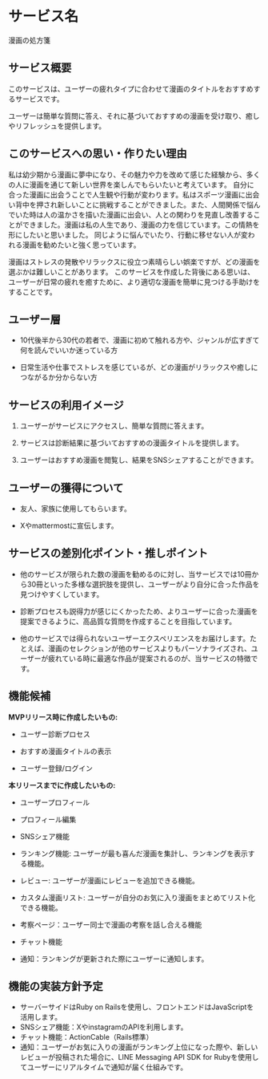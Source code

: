 # サービス名

漫画の処方箋



## サービス概要

このサービスは、ユーザーの疲れタイプに合わせて漫画のタイトルをおすすめするサービスです。

ユーザーは簡単な質問に答え、それに基づいておすすめの漫画を受け取り、癒しやリフレッシュを提供します。



## このサービスへの思い・作りたい理由

私は幼少期から漫画に夢中になり、その魅力や力を改めて感じた経験から、多くの人に漫画を通じて新しい世界を楽しんでもらいたいと考えています。
自分に合った漫画に出会うことで人生観や行動が変わります。私はスポーツ漫画に出会い背中を押され新しいことに挑戦することができました。また、人間関係で悩んでいた時は人の温かさを描いた漫画に出会い、人との関わりを見直し改善することができました。漫画は私の人生であり、漫画の力を信じています。この情熱を形にしたいと思いました。
同じように悩んでいたり、行動に移せない人が変われる漫画を勧めたいと強く思っています。

漫画はストレスの発散やリラックスに役立つ素晴らしい娯楽ですが、どの漫画を選ぶかは難しいことがあります。
このサービスを作成した背後にある思いは、ユーザーが日常の疲れを癒すために、より適切な漫画を簡単に見つける手助けをすることです。



## ユーザー層

- 10代後半から30代の若者で、漫画に初めて触れる方や、ジャンルが広すぎて何を読んでいいか迷っている方

- 日常生活や仕事でストレスを感じているが、どの漫画がリラックスや癒しにつながるか分からない方




## サービスの利用イメージ

1. ユーザーがサービスにアクセスし、簡単な質問に答えます。

2. サービスは診断結果に基づいておすすめの漫画タイトルを提供します。

3. ユーザーはおすすめ漫画を閲覧し、結果をSNSシェアすることができます。



## ユーザーの獲得について

- 友人、家族に使用してもらいます。

- Xやmattermostに宣伝します。



## サービスの差別化ポイント・推しポイント

- 他のサービスが限られた数の漫画を勧めるのに対し、当サービスでは10冊から30冊といった多様な選択肢を提供し、ユーザーがより自分に合った作品を見つけやすくしています。

- 診断プロセスも説得力が感じにくかったため、よりユーザーに合った漫画を提案できるように、高品質な質問を作成することを目指しています。

- 他のサービスでは得られないユーザーエクスペリエンスをお届けします。たとえば、漫画のセレクションが他のサービスよりもパーソナライズされ、ユーザーが疲れている時に最適な作品が提案されるのが、当サービスの特徴です。


## 機能候補

**MVPリリース時に作成したいもの:**

- ユーザー診断プロセス

- おすすめ漫画タイトルの表示

- ユーザー登録/ログイン



**本リリースまでに作成したいもの:**

- ユーザープロフィール

- プロフィール編集

- SNSシェア機能

- ランキング機能: ユーザーが最も喜んだ漫画を集計し、ランキングを表示する機能。

- レビュー: ユーザーが漫画にレビューを追加できる機能。

- カスタム漫画リスト: ユーザーが自分のお気に入り漫画をまとめてリスト化できる機能。

- 考察ページ：ユーザー同士で漫画の考察を話し合える機能

- チャット機能

- 通知：ランキングが更新された際にユーザーに通知します。

## 機能の実装方針予定 
- サーバーサイドはRuby on Railsを使用し、フロントエンドはJavaScriptを活用します。
- SNSシェア機能：XやinstagramのAPIを利用します。
- チャット機能：ActionCable（Rails標準）
- 通知：ユーザーがお気に入りの漫画がランキング上位になった際や、新しいレビューが投稿された場合に、LINE Messaging API SDK for Rubyを使用してユーザーにリアルタイムで通知が届く仕組みです。